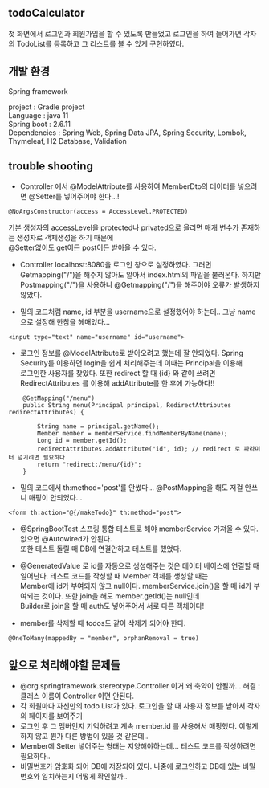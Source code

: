 ## todoCalculator

첫 화면에서 로그인과 회원가입을 할 수 있도록 만들었고 로그인을 하여 들어가면 각자의 TodoList를 등록하고 그 리스트를 볼 수 있게 구현하였다.

## 개발 환경

Spring framework

project : Gradle project         
Language : java 11       
Spring boot : 2.6.11        
Dependencies : Spring Web, Spring Data JPA, Spring Security, Lombok, Thymeleaf, H2 Database, Validation

## trouble shooting

* Controller 에서 @ModelAttribute를 사용하여 MemberDto의 데이터를 넣으려면 @Setter를 넣어주어야 한다...!  
```
@NoArgsConstructor(access = AccessLevel.PROTECTED)
```
기본 생성자의 accessLevel을 protected나 privated으로 올리면 매개 변수가 존재하는 생성자로 객체생성을 하기 때문에  
@Setter없이도 get이든 post이든 받아올 수 있다.

* Controller
localhost:8080을 로그인 창으로 설정하였다. 그러면 Getmapping("/")을 해주지 않아도 알아서 index.html의 파일을 불러온다. 하지만 Postmapping("/")을 사용하니
@Getmapping("/")을 해주어야 오류가 발생하지 않았다.

* 밑의 코드처럼 name, id 부분을 username으로 설정했어야 하는데.. 그냥 name으로 설정해 한참을 헤매었다... 
```
<input type="text" name="username" id="username">
```

* 로그인 정보를 @ModelAttribute로 받아오려고 했는데 잘 안되었다. Spring Security를 이용하면 login을 쉽게 처리해주는데 이때는 Principal을 이용해  
로그인한 사용자를 찾았다. 또한 redirect 할 때 {id} 와 같이 쓰려면 RedirectAttributes 를 이용해 addAttribute를 한 후에 가능하다!!
```
    @GetMapping("/menu") 
    public String menu(Principal principal, RedirectAttributes redirectAttributes) {

        String name = principal.getName();
        Member member = memberService.findMemberByName(name);
        Long id = member.getId();
        redirectAttributes.addAttribute("id", id); // redirect 로 파라미터 넘기려면 필요하다
        return "redirect:/menu/{id}";
    }
```

* 밑의 코드에서 th:method='post'를 안썼다... @PostMapping을 해도 저걸 안쓰니 매핑이 안되었다...
```
<form th:action="@{/makeTodo}" th:method="post">
```

* @SpringBootTest 스프링 통합 테스트로 해야 memberService 가져올 수 있다. 없으면 @Autowired가 안된다.  
또한 테스트 돌릴 때 DB에 연결안하고 테스트를 했었다. 

* @GeneratedValue 로 id를 자동으로 생성해주는 것은 데이터 베이스에 연결할 때 일어난다. 테스트 코드를 작성할 때 Member 객체를 생성할 때는  
Member에 id가 부여되지 않고 null이다. memberService.join()을 할 때 id가 부여되는 것이다. 또한 join을 해도 member.getId()는 null인데   
Builder로 join을 할 때 auth도 넣어주어서 서로 다른 객체이다! 

* member를 삭제할 때 todos도 같이 삭제가 되어야 한다. 

```
@OneToMany(mappedBy = "member", orphanRemoval = true)
 ```

## 앞으로 처리해야할 문제들  

* @org.springframework.stereotype.Controller 이거 왜 축약이 안될까... 해결 : 클래스 이름이 Controller 이면 안된다.  
* 각 회원마다 자신만의 todo List가 있다. 로그인을 할 때 사용자 정보를 받아서 각자의 페이지를 보여주기  
* 로그인 후 그 멤버인지 기억하려고 계속 member.id 를 사용해서 매핑했다. 이렇게 하지 않고 뭔가 다른 방법이 있을 것 같은데.. 
* Member에 Setter 넣어주는 형태는 지양해야하는데... 테스트 코드를 작성하려면 필요하다.. 
* 비밀번호가 암호화 되어 DB에 저장되어 있다. 나중에 로그인하고 DB에 있는 비밀번호와 일치하는지 어떻게 확인할까..

